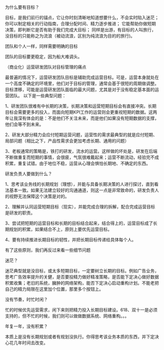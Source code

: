 为什么要有目标？

目标，是我们前行的锚点，它让你时刻清晰地知道想要什么，不会实时陷入迷茫；
你可以制定相关的行动指南，合理分配时间、精力逐步推进；
它能帮助你做短期决策，即判断它是否有助于我们完成大目标；
同样是出游，有目标的人叫旅行，没目标的只能称之为流浪（被动流浪，区别为纯流浪为目的的旅行)。


团队和个人一样，同样需要明确的目标

团队的目标要更稳定，因为船大难调头。


（商业化）运营研发团队对目标管理的痛点

最普遍的情况下，运营研发团队目标是辅助完成运营目标。可是，运营本身就处在一个高度不确定的环境里，他们对于目标的管理，通常会基于很短的周期做调整。目标漂移，可能是运营研发团队面临的最大问题，尤其是对于没有稳定基本面的运营团队。
以下是一些典型问题：

1、研发团队很难有中长期的决策，长期决策和运营短期目标会有直接冲突。长期目标会需要更多的投入，而面向短期KPI工作的运营则会更重视短期的数据。这两年让我深有体会的是：不是他们不关注未来，而是他们如果没有短期数据的支撑，他们会等不到未来。

2、研发大部分精力会应付短期运营问题，运营性的需求最典型的就是应付短期、局部问题（相比之下，产品性需求会更加考虑长期、通用的问题）

3、老板通常的策略是，铁打的研发，流水的运营。这样做的坏处是，研发在后端不断做重复而短期的事情，会很疲，气氛很难戴起来；运营不断流动，经验完不成积累，重复试错。由于地位不稳，运营从心理会惧怕长期地、不确定的东西。


研发负责人要做到什么？

1、思考该业务线的长期规划（理想），并能与具备长期决策的人进行探讨，直到看法基本一致。如果无法建立较好的沟通通道，则这一点是非常致命的，研发负责人的视野无法保障这个决策是对的。

2、理解并认同运营短期目标（现实），并能完成合理的拆解，配合完成运营目标是研发的职责。

3、尝试把短期的运营目标和长期的目标结合起来，结合得上的，运营目标成了长期规划的积累，如果结合不上，原则上要优先运营目标。

4、要有持续推进长期目标的韧性，并把长期目标传递给具体每个人。


有了这些原则，我们再反过来看一些细节问题

迷茫？

迷茫典型就是没目标，或太多短期目标，一定要树立长期的目标。例如广告业务，思考广告效率提升的关健，是否要投精力做好精准策略，是否能下定决心做好数据积累收集；老旧的系统，臃肿的网络架构，能否下定决心启动重构计划。不能老把自己的精力局限在这里加个位置，那里多个按钮上。


没有节奏，时忙时闲？

忙的时候优先运营需求，闲下来则把精力投入长期目标建设。618、双十一是必须支持的，但不忙的时候，我们则可以做做数据系统、网络重构。。。


年复一年，没有积累？

本质上是没有长期规划或者有规划没执行。你得思考该业务本质的东西，并下定决心花几年时间去改变。